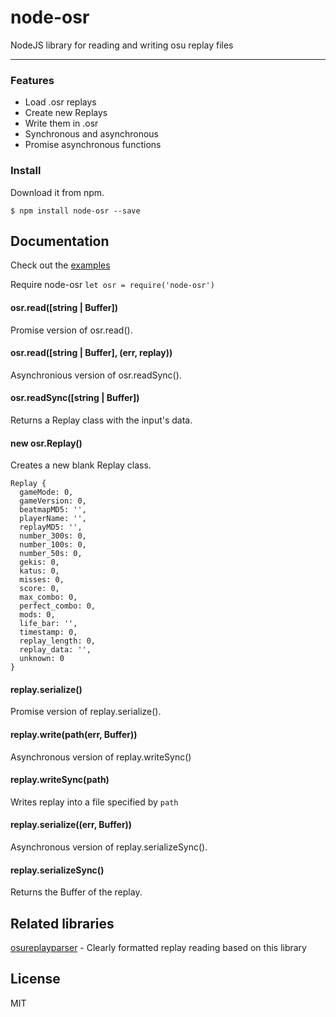 # node-osr
NodeJS library for reading and writing osu replay files

---

### Features

* Load .osr replays
* Create new Replays
* Write them in .osr
* Synchronous and asynchronous 
* Promise asynchronous functions

### Install

Download it from npm.

`$ npm install node-osr --save`

## Documentation
Check out the [examples](./examples)

Require node-osr
`let osr = require('node-osr')`

#### osr.read([string | Buffer])
Promise version of osr.read().

#### osr.read([string | Buffer], (err, replay))
Asynchronious version of osr.readSync().

#### osr.readSync([string | Buffer])
Returns a Replay class with the input's data. 

#### new osr.Replay()
Creates a new blank Replay class.
```
Replay {
  gameMode: 0,
  gameVersion: 0,
  beatmapMD5: '',
  playerName: '',
  replayMD5: '',
  number_300s: 0,
  number_100s: 0,
  number_50s: 0,
  gekis: 0,
  katus: 0,
  misses: 0,
  score: 0,
  max_combo: 0,
  perfect_combo: 0,
  mods: 0,
  life_bar: '',
  timestamp: 0,
  replay_length: 0,
  replay_data: '',
  unknown: 0
}
```

#### replay.serialize()
Promise version of replay.serialize().

#### replay.write(path(err, Buffer))
Asynchronous version of replay.writeSync()

#### replay.writeSync(path)
Writes replay into a file specified by `path`

#### replay.serialize((err, Buffer))
Asynchronous version of replay.serializeSync().

#### replay.serializeSync()
Returns the Buffer of the replay.

## Related libraries
[osureplayparser](https://github.com/Swan/osuReplayParser) - Clearly formatted replay reading based on this library

## License
MIT